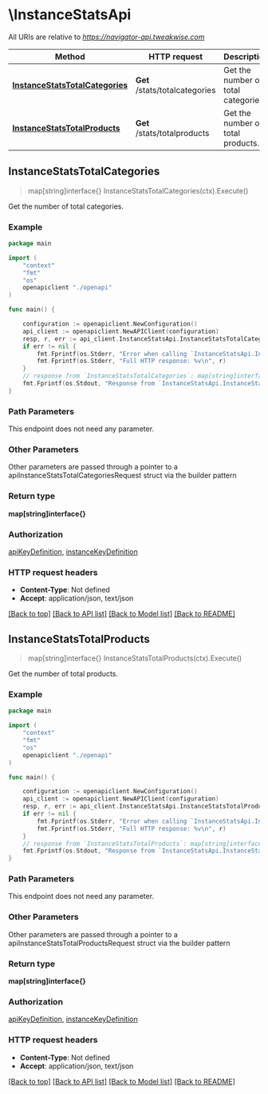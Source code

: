 # \InstanceStatsApi

All URIs are relative to *https://navigator-api.tweakwise.com*

Method | HTTP request | Description
------------- | ------------- | -------------
[**InstanceStatsTotalCategories**](InstanceStatsApi.md#InstanceStatsTotalCategories) | **Get** /stats/totalcategories | Get the number of total categories.
[**InstanceStatsTotalProducts**](InstanceStatsApi.md#InstanceStatsTotalProducts) | **Get** /stats/totalproducts | Get the number of total products.



## InstanceStatsTotalCategories

> map[string]interface{} InstanceStatsTotalCategories(ctx).Execute()

Get the number of total categories.

### Example

```go
package main

import (
    "context"
    "fmt"
    "os"
    openapiclient "./openapi"
)

func main() {

    configuration := openapiclient.NewConfiguration()
    api_client := openapiclient.NewAPIClient(configuration)
    resp, r, err := api_client.InstanceStatsApi.InstanceStatsTotalCategories(context.Background()).Execute()
    if err != nil {
        fmt.Fprintf(os.Stderr, "Error when calling `InstanceStatsApi.InstanceStatsTotalCategories``: %v\n", err)
        fmt.Fprintf(os.Stderr, "Full HTTP response: %v\n", r)
    }
    // response from `InstanceStatsTotalCategories`: map[string]interface{}
    fmt.Fprintf(os.Stdout, "Response from `InstanceStatsApi.InstanceStatsTotalCategories`: %v\n", resp)
}
```

### Path Parameters

This endpoint does not need any parameter.

### Other Parameters

Other parameters are passed through a pointer to a apiInstanceStatsTotalCategoriesRequest struct via the builder pattern


### Return type

**map[string]interface{}**

### Authorization

[apiKeyDefinition](../README.md#apiKeyDefinition), [instanceKeyDefinition](../README.md#instanceKeyDefinition)

### HTTP request headers

- **Content-Type**: Not defined
- **Accept**: application/json, text/json

[[Back to top]](#) [[Back to API list]](../README.md#documentation-for-api-endpoints)
[[Back to Model list]](../README.md#documentation-for-models)
[[Back to README]](../README.md)


## InstanceStatsTotalProducts

> map[string]interface{} InstanceStatsTotalProducts(ctx).Execute()

Get the number of total products.

### Example

```go
package main

import (
    "context"
    "fmt"
    "os"
    openapiclient "./openapi"
)

func main() {

    configuration := openapiclient.NewConfiguration()
    api_client := openapiclient.NewAPIClient(configuration)
    resp, r, err := api_client.InstanceStatsApi.InstanceStatsTotalProducts(context.Background()).Execute()
    if err != nil {
        fmt.Fprintf(os.Stderr, "Error when calling `InstanceStatsApi.InstanceStatsTotalProducts``: %v\n", err)
        fmt.Fprintf(os.Stderr, "Full HTTP response: %v\n", r)
    }
    // response from `InstanceStatsTotalProducts`: map[string]interface{}
    fmt.Fprintf(os.Stdout, "Response from `InstanceStatsApi.InstanceStatsTotalProducts`: %v\n", resp)
}
```

### Path Parameters

This endpoint does not need any parameter.

### Other Parameters

Other parameters are passed through a pointer to a apiInstanceStatsTotalProductsRequest struct via the builder pattern


### Return type

**map[string]interface{}**

### Authorization

[apiKeyDefinition](../README.md#apiKeyDefinition), [instanceKeyDefinition](../README.md#instanceKeyDefinition)

### HTTP request headers

- **Content-Type**: Not defined
- **Accept**: application/json, text/json

[[Back to top]](#) [[Back to API list]](../README.md#documentation-for-api-endpoints)
[[Back to Model list]](../README.md#documentation-for-models)
[[Back to README]](../README.md)

